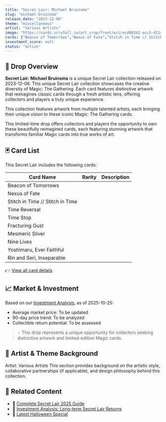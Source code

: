 ```yaml
---
title: "Secret Lair: Michael Bruinsma"
slug: "michael-bruinsma"
release_date: "2023-12-06"
theme: "miscellaneous"
artist: "Various Artists"
image: "https://cards.scryfall.io/art_crop/front/e/c/ecd002b2-acc3-421a-ad2e-22117d347b29.jpg?1700489396"
cards: ["Beacon of Tomorrows","Nexus of Fate","Stitch in Time // Stitch in Time","Time Reversal","Time Stop","Fracturing Gust","Mesmeric Sliver","Nine Lives","Yoshimaru, Ever Faithful","Rin and Seri, Inseparable"]
investment_score: null
status: "active"
---
```


## 💠 Drop Overview
**Secret Lair: Michael Bruinsma** is a unique Secret Lair collection released on 2023-12-06. This unique Secret Lair collection showcases the creative diversity of Magic: The Gathering. Each card features distinctive artwork that reimagines classic cards through a fresh artistic lens, offering collectors and players a truly unique experience.

This collection features artwork from multiple talented artists, each bringing their unique vision to these iconic Magic: The Gathering cards.

This limited-time drop offers collectors and players the opportunity to own these beautifully reimagined cards, each featuring stunning artwork that transforms familiar Magic cards into true works of art.

## 🃏 Card List
This Secret Lair includes the following cards:

| Card Name | Rarity | Description |
|-----------|---------|-------------|
| Beacon of Tomorrows |  |  |
| Nexus of Fate |  |  |
| Stitch in Time // Stitch in Time |  |  |
| Time Reversal |  |  |
| Time Stop |  |  |
| Fracturing Gust |  |  |
| Mesmeric Sliver |  |  |
| Nine Lives |  |  |
| Yoshimaru, Ever Faithful |  |  |
| Rin and Seri, Inseparable |  |  |

👉 [View all card details](/cards?drop=michael-bruinsma)

## 📈 Market & Investment
Based on our [Investment Analysis](/investment/michael-bruinsma), as of 2025-10-25:
- Average market price: To be updated
- 90-day price trend: To be analyzed
- Collectible return potential: To be assessed

> 💡 This drop represents a unique opportunity for collectors seeking distinctive artwork and limited-edition Magic cards.

## 🎨 Artist & Theme Background
Artist: Various Artists
This section provides background on the artistic style, collaborative partnerships (if applicable), and design philosophy behind this collection.

## 🔗 Related Content
- 📰 [Complete Secret Lair 2025 Guide](/news/secret-lair-2025-complete-guide)
- 💼 [Investment Analysis: Long-term Secret Lair Returns](/investment)
- 🎃 [Latest Halloween Special](/drops/secret-scare-superdrop-2025)